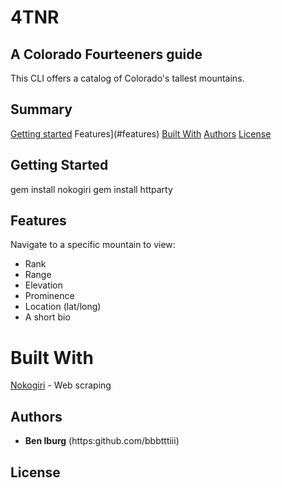 # 4TNR
## A Colorado Fourteeners guide

This CLI offers a catalog of Colorado's tallest mountains.

## Summary

[Getting started](#getting-started)
Features](#features)
[Built With](#built-with)
[Authors](#authors)
[License](#license)

## Getting Started

gem install nokogiri
gem install httparty

## Features

Navigate to a specific mountain to view:
 - Rank
 - Range
 - Elevation
 - Prominence
 - Location (lat/long)
 - A short bio

# Built With

[Nokogiri](https://nokogiri.org/images/nokogiri-serif-white.svg) - Web scraping

## Authors

- **Ben Iburg**
  (https:github.com/bbbtttiii)

## License
